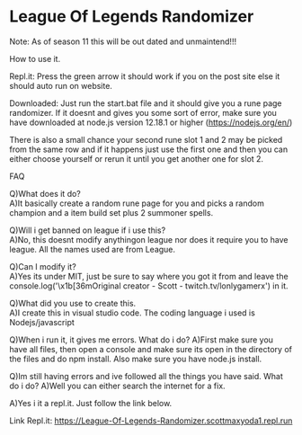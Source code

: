 # League Of Legends Randomizer

Note: As of season 11 this will be out dated and unmaintend!!!

How to use it.

Repl.it:
Press the green arrow it should work if you on the post site else it should auto run on website.

Downloaded:
Just run the start.bat file and it should give you a rune page randomizer. If it doesnt and gives you some sort of error, make sure you have downloaded at node.js version 12.18.1 or higher (https://nodejs.org/en/)

There is also a small chance your second rune slot 1 and 2 may be picked from the same row and if it happens just use the first one and then you can either choose yourself or rerun it until you get another one for slot 2.

FAQ

Q)What does it do?  
A)It basically create a random rune page for you and picks a random champion and a item build set plus 2 summoner spells.

Q)Will i get banned on league if i use this?  
A)No, this doesnt modify anythingon league nor does it require you to have league. All the names used are from League.

Q)Can I modify it?  
A)Yes its under MIT, just be sure to say where you got it from and leave the console.log('\x1b[36mOriginal creator - Scott - twitch.tv/lonlygamerx') in it.

Q)What did you use to create this.  
A)I create this in visual studio code. The coding language i used is Nodejs/javascript

Q)When i run it, it gives me errors. What do i do?
A)First make sure you have all files, then open a console and make sure its open in the directory of the files and do npm install. Also make sure you have node.js install.

Q)Im still having errors and ive followed all the things you have said. What do i do?
A)Well you can either search the internet for a fix.

A)Yes i it a repl.it. Just follow the link below.

Link Repl.it: https://League-Of-Legends-Randomizer.scottmaxyoda1.repl.run
